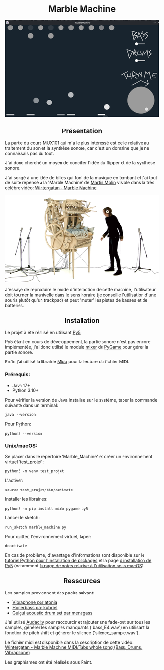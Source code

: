 ﻿# <center>Marble Machine</center>

![Screenshot marble machine](./data/Screenshot_marble_machine.png)

## <center>Présentation</center>
La partie du cours MUX101 qui m'a le plus intéressé est celle relative au traitement du son et la synthèse sonore, car c'est un domaine que je ne connaissais pas du tout.

J'ai donc cherché un moyen de concilier l'idée du flipper et de la synthèse sonore.

J'ai songé à une idée de billes qui font de la musique en tombant et j'ai tout de suite repensé à la 'Marble Machine' de [Martin Molin](https://en.wikipedia.org/wiki/Martin_Molin) visible dans la très célèbre vidéo: [Wintergatan - Marble Machine](https://www.youtube.com/watch?v=IvUU8joBb1Q)

![Wintergatan - Marble Machine](./data/marble_machine_yt.png)

J'essaye de reproduire le mode d'interaction de cette machine, l'utilisateur doit tourner la manivelle dans le sens horaire (je conseille l'utilisation d'une souris plutôt qu'un trackpad) et peut 'muter' les pistes de basses et de batteries.

## <center>Installation</center>
Le projet à été réalisé en utilisant [Py5](https://py5coding.org/)

Py5 étant en cours de développement, la partie sonore n'est pas encore implémentée, j'ai donc utilisé le module [mixer](https://www.pygame.org/docs/ref/mixer.html) de [PyGame](https://www.pygame.org/) pour gérer la partie sonore.

Enfin j'ai utilisé la librairie [Mido](https://mido.readthedocs.io/en/latest/index.html) pour la lecture du fichier MIDI.

### Prérequis:

- Java 17+
- Python 3.10+

Pour vérifier la version de Java installée sur le système, taper la commande suivante dans un terminal:

    java --version

Pour Python:

    python3 --version

### Unix/macOS:

Se placer dans le repertoire 'Marble_Machine' et créer un environnement virtuel 'test_projet':

    python3 -m venv test_projet

L'activer:

    source test_projet/bin/activate

Installer les librairies:

    python3 -m pip install mido pygame py5

Lancer le sketch:

    run_sketch marble_machine.py

Pour quitter, l'environnement virtuel, taper:

    deactivate

En cas de problème, d'avantage d'informations sont disponible sur le [tutoriel Python pour l'installation de packages](https://packaging.python.org/en/latest/tutorials/installing-packages/) et la page [d'installation de Py5](https://py5coding.org/content/install.html) (notamment [la page de notes relative à l'utilisation sous macOS](https://py5coding.org/content/macos_users.html))

## <center>Ressources</center>
Les samples proviennent des packs suivant:

 - [Vibraphone par atonia](https://freesound.org/people/atonia/packs/7293/) 
 - [Hoperbass par kubriel](https://freesound.org/people/kubriel/packs/16428/)
 -  [Guigui acoustic drum set par menegass](https://freesound.org/people/menegass/packs/6393/)
 
J'ai utilisé [Audacity](https://www.audacityteam.org/) pour raccourcir et rajouter une fade-out sur tous les samples, générer les samples manquants ('bass_E4.wav') en utilisant la fonction de pitch shift et générer le silence ('silence_sample.wav').

Le fichier midi est disponible dans la description de cette vidéo:
[Wintergatan - Marble Machine MIDI/Tabs whole song (Bass, Drums, Vibraphone)](https://www.youtube.com/watch?v=pNxP_0sEwF0)

Les graphismes ont été réalisés sous Paint.
